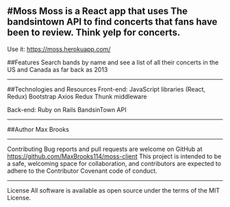 #Moss
Moss is a React app that uses The bandsintown API to find concerts that fans have been to review. Think yelp for concerts.
---
Use it:
https://moss.herokuapp.com/

##Features
Search bands by name and see a list of all their concerts in the US and Canada as far back as 2013

---

##Technologies and Resources
Front-end: JavaScript libraries (React, Redux)
Bootstrap
Axios
Redux Thunk middleware

Back-end: Ruby on Rails
BandsinTown API

---
##Author
Max Brooks

---
Contributing
Bug reports and pull requests are welcome on GitHub at https://github.com/MaxBrooks114/moss-client This project is intended to be a safe, welcoming space for collaboration, and contributors are expected to adhere to the Contributor Covenant code of conduct.

---
License
All software is available as open source under the terms of the MIT License.
